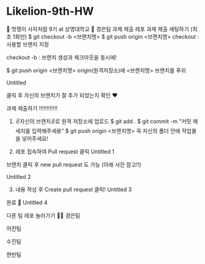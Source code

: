 # Likelion-9th-HW
🦁 멋쟁이 사자처럼 9기 at 상명대학교 🦁
경은팀 과제 제출 레포
과제 제출 세팅하기 (최초 1회만)
$ git checkout -b <브랜치명>
$ git push origin <브랜치명>
checkout : 사용할 브랜치 지정

checkout -b : 브랜치 생성과 체크아웃을 동시에!

$ git push origin <브랜치명>
origin(원격저장소)에 <브랜치명> 브랜치를 푸쉬

Untitled

클릭 후 자신의 브랜치가 잘 추가 되었는지 확인 ❤

과제 제출하기 ‼‼‼‼‼‼
1. ✌자신의 브랜치✌로 원격 저장소에 업로드
$ git add .
$ git commit -m "커밋 메세지를 입력해주세용"
$ git push origin <브랜치명>
꼭 자신의 폴더 안에 작업물을 넣어주세요!

2. 레포 접속하여 Pull request 클릭
Untitled 1

브랜치 클릭 후 new pull request 도 가능 (아래 사진 참고!!)

Untitled 2

3. 내용 작성 후 Create pull request 클릭!
Untitled 3

완료 🎉
Untitled 4

다른 팀 레포 놀러가기 🏄‍♂️
경은팀

어진팀

수진팀

현빈팀
